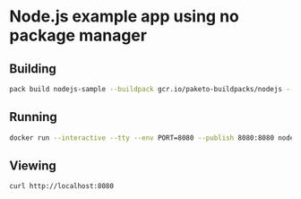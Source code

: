 # Node.js example app using no package manager

## Building

```bash
pack build nodejs-sample --buildpack gcr.io/paketo-buildpacks/nodejs --builder paketobuildpacks/builder:base
```

## Running

```bash
docker run --interactive --tty --env PORT=8080 --publish 8080:8080 nodejs-sample
```

## Viewing

```bash
curl http://localhost:8080
```
